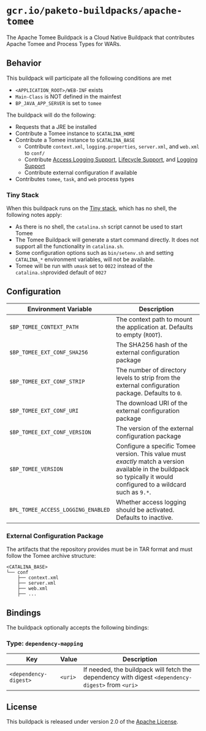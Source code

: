 # `gcr.io/paketo-buildpacks/apache-tomee`
The Apache Tomee Buildpack is a Cloud Native Buildpack that contributes Apache Tomee and Process Types for WARs.

## Behavior
This buildpack will participate all the following conditions are met

* `<APPLICATION_ROOT>/WEB-INF` exists
* `Main-Class` is NOT defined in the mainfest
* `BP_JAVA_APP_SERVER` is set to `tomee`

The buildpack will do the following:

* Requests that a JRE be installed
* Contribute a Tomee instance to `$CATALINA_HOME`
* Contribute a Tomee instance to `$CATALINA_BASE`
  * Contribute `context.xml`, `logging.properties`, `server.xml`, and `web.xml` to `conf/`
  * Contribute [Access Logging Support][als], [Lifecycle Support][lcs], and [Logging Support][lgs]
  * Contribute external configuration if available
* Contributes `tomee`, `task`, and `web` process types

### Tiny Stack

When this buildpack runs on the [Tiny stack](https://paketo.io/docs/concepts/stacks/#tiny), which has no shell, the following notes apply:
* As there is no shell, the `catalina.sh` script cannot be used to start Tomee
* The Tomee Buildpack will generate a start command directly. It does not support all the functionality in `catalina.sh`.
* Some configuration options such as `bin/setenv.sh` and setting `CATALINA_*` environment variables, will not be available.
* Tomee will be run with `umask` set to `0022` instead of the `catalina.sh`provided default of `0027`

[als]: https://github.com/cloudfoundry/java-buildpack-support/tree/master/tomcat-access-logging-support
[lcs]: https://github.com/cloudfoundry/java-buildpack-support/tree/master/tomcat-lifecycle-support
[lgs]: https://github.com/cloudfoundry/java-buildpack-support/tree/master/tomcat-logging-support

## Configuration
| Environment Variable | Description
| -------------------- | -----------
| `$BP_TOMEE_CONTEXT_PATH` | The context path to mount the application at.  Defaults to empty (`ROOT`).
| `$BP_TOMEE_EXT_CONF_SHA256` | The SHA256 hash of the external configuration package
| `$BP_TOMEE_EXT_CONF_STRIP` | The number of directory levels to strip from the external configuration package.  Defaults to `0`.
| `$BP_TOMEE_EXT_CONF_URI` | The download URI of the external configuration package
| `$BP_TOMEE_EXT_CONF_VERSION` | The version of the external configuration package
| `$BP_TOMEE_VERSION` |  Configure a specific Tomee version.  This value must _exactly_ match a version available in the buildpack so typically it would configured to a wildcard such as `9.*`.
| `BPL_TOMEE_ACCESS_LOGGING_ENABLED` | Whether access logging should be activated.  Defaults to inactive.

### External Configuration Package
The artifacts that the repository provides must be in TAR format and must follow the Tomee archive structure:

```
<CATALINA_BASE>
└── conf
    ├── context.xml
    ├── server.xml
    ├── web.xml
    ├── ...
```

## Bindings
The buildpack optionally accepts the following bindings:

### Type: `dependency-mapping`
|Key                   | Value   | Description
|----------------------|---------|------------
|`<dependency-digest>` | `<uri>` | If needed, the buildpack will fetch the dependency with digest `<dependency-digest>` from `<uri>`

## License
This buildpack is released under version 2.0 of the [Apache License][a].

[a]: http://www.apache.org/licenses/LICENSE-2.0

